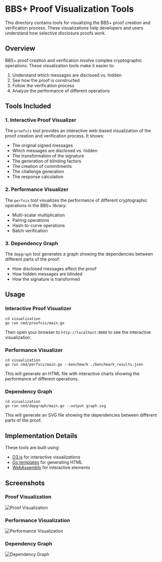 # BBS+ Proof Visualization Tools

This directory contains tools for visualizing the BBS+ proof creation and verification process. These visualizations help developers and users understand how selective disclosure proofs work.

## Overview

BBS+ proof creation and verification involve complex cryptographic operations. These visualization tools make it easier to:

1. Understand which messages are disclosed vs. hidden
2. See how the proof is constructed
3. Follow the verification process
4. Analyze the performance of different operations

## Tools Included

### 1. Interactive Proof Visualizer

The `proofvis` tool provides an interactive web-based visualization of the proof creation and verification process. It shows:

- The original signed messages
- Which messages are disclosed vs. hidden
- The transformation of the signature
- The generation of blinding factors
- The creation of commitments
- The challenge generation
- The response calculation

### 2. Performance Visualizer

The `perfvis` tool visualizes the performance of different cryptographic operations in the BBS+ library:

- Multi-scalar multiplication
- Pairing operations
- Hash-to-curve operations
- Batch verification

### 3. Dependency Graph

The `depgraph` tool generates a graph showing the dependencies between different parts of the proof:

- How disclosed messages affect the proof
- How hidden messages are blinded
- How the signature is transformed

## Usage

### Interactive Proof Visualizer

```
cd visualization
go run cmd/proofvis/main.go
```

Then open your browser to `http://localhost:8080` to see the interactive visualization.

### Performance Visualizer

```
cd visualization
go run cmd/perfvis/main.go --benchmark ./benchmark_results.json
```

This will generate an HTML file with interactive charts showing the performance of different operations.

### Dependency Graph

```
cd visualization
go run cmd/depgraph/main.go --output graph.svg
```

This will generate an SVG file showing the dependencies between different parts of the proof.

## Implementation Details

These tools are built using:

- [D3.js](https://d3js.org/) for interactive visualizations
- [Go templates](https://golang.org/pkg/html/template/) for generating HTML
- [WebAssembly](https://webassembly.org/) for interactive elements

## Screenshots

### Proof Visualization

![Proof Visualization](./images/proof_visualization.png)

### Performance Visualization

![Performance Visualization](./images/performance_visualization.png)

### Dependency Graph

![Dependency Graph](./images/dependency_graph.png)